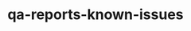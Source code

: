 ---
permalink: /engineering/projects/qa-reports-known-issues/
project_link_name: qa-reports-known-issues
project_url: https://github.com/Linaro/qa-reports-known-issues
statsAvailable: 'false'
title: qa-reports-known-issues
---